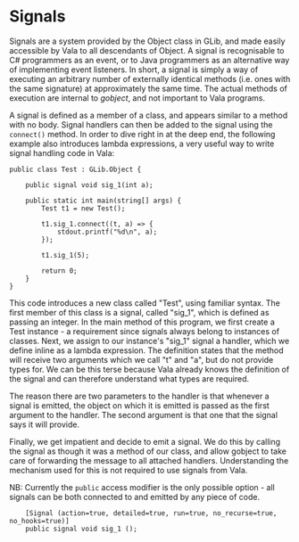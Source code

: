 # Signals
Signals are a system provided by the Object class in GLib, and made easily accessible by Vala to all descendants of Object. A signal is recognisable to C\# programmers as an event, or to Java programmers as an alternative way of implementing event listeners. In short, a signal is simply a way of executing an arbitrary number of externally identical methods (i.e. ones with the same signature) at approximately the same time. The actual methods of execution are internal to *gobject*, and not important to Vala programs. 

A signal is defined as a member of a class, and appears similar to a method with no body. Signal handlers can then be added to the signal using the `connect()` method. In order to dive right in at the deep end, the following example also introduces lambda expressions, a very useful way to write signal handling code in Vala: 


```vala
public class Test : GLib.Object {

    public signal void sig_1(int a);

    public static int main(string[] args) {
        Test t1 = new Test();

        t1.sig_1.connect((t, a) => {
            stdout.printf("%d\n", a);
        });

        t1.sig_1(5);

        return 0;
    }
}
```

This code introduces a new class called "Test", using familiar syntax. The first member of this class is a signal, called "sig\_1", which is defined as passing an integer. In the main method of this program, we first create a Test instance - a requirement since signals always belong to instances of classes. Next, we assign to our instance's "sig\_1" signal a handler, which we define inline as a lambda expression. The definition states that the method will receive two arguments which we call "t" and "a", but do not provide types for. We can be this terse because Vala already knows the definition of the signal and can therefore understand what types are required. 

The reason there are two parameters to the handler is that whenever a signal is emitted, the object on which it is emitted is passed as the first argument to the handler. The second argument is that one that the signal says it will provide. 

Finally, we get impatient and decide to emit a signal. We do this by calling the signal as though it was a method of our class, and allow gobject to take care of forwarding the message to all attached handlers. Understanding the mechanism used for this is not required to use signals from Vala. 

NB: Currently the `public` access modifier is the only possible option - all signals can be both connected to and emitted by any piece of code. 

```vala
    [Signal (action=true, detailed=true, run=true, no_recurse=true, no_hooks=true)]
    public signal void sig_1 ();
```

